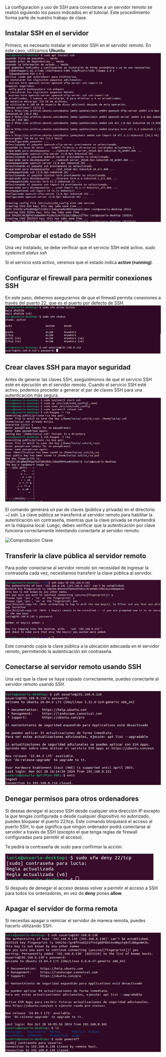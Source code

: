La configuración y uso de SSH para conectarse a un servidor remoto se realizó siguiendo los pasos indicados en el tutorial. Este procedimiento forma parte de nuestro trabajo de clase.

## Instalar SSH en el servidor
Primero, es necesario instalar el servidor SSH en el servidor remoto. En este caso, utilizamos **Ubuntu**.
![Instalacion](Imagenes/instalarSSH.png)

## Comprobar el estado de SSH
Una vez instalado, se debe verificar que el servicio SSH esté activo.
_sudo systemctl status ssh_

Si el servicio está activo, veremos que el estado indica **active (running)**.

## Configurar el firewall para permitir conexiones SSH
En este paso, debemos asegurarnos de que el firewall permita conexiones a través del puerto 22, que es el puerto por defecto de SSH.
![Firewall](Imagenes/desbloquearFirewall.png)

## Crear claves SSH para mayor seguridad
Antes de generar las claves SSH, asegurémonos de que el servicio SSH esté en ejecución en el servidor remoto.
Cuando el servicio SSH esté activo, podemos proceder a generar el par de claves SSH para una autenticación más segura.
![Claves SSH](Imagenes/clavesSSH.png)

El comando generará un par de claves (pública y privada) en el directorio ~/.ssh. La clave pública se transferirá al servidor remoto para habilitar la autenticación sin contraseña, mientras que la clave privada se mantendrá en la máquina local.
Luego, debes verificar que la autenticación por clave funciona correctamente intentando conectarte al servidor remoto.

![Comprobacion Clave](Imagenes/claveAñadida.png)

## Transferir la clave pública al servidor remoto
Para poder conectarse al servidor remoto sin necesidad de ingresar la contraseña cada vez, necesitamos transferir la clave pública al servidor.

![Comprobacion Clave](Imagenes/clavePublicaServidor.png)

Este comando copia la clave pública a la ubicación adecuada en el servidor remoto, permitiendo la autenticación sin contraseña.

## Conectarse al servidor remoto usando SSH
Una vez que la clave se haya copiado correctamente, puedes conectarte al servidor remoto usando SSH.

![Conectar](Imagenes/metermeServidorSalir.png)

## Denegar permisos para otros ordenadores
Si deseas denegar el acceso SSH desde cualquier otra dirección IP excepto la que tengas configurada o desde cualquier dispositivo no autorizado, puedes bloquear el puerto 22/tcp.
Este comando bloqueará el acceso al puerto SSH, lo que significa que ningún ordenador podrá conectarse al servidor a través de SSH (excepto el que tenga reglas de firewall configuradas para permitir el acceso).

Te pedirá la contraseña de sudo para confirmar la acción.

![Denegar Permisos](Imagenes/denegarPermisoServidorAjeno.png)

Si después de denegar el acceso deseas volver a permitir el acceso a SSH para todos los ordenadores, en vez de **deny** pones **allow**.

## Apagar el servidor de forma remota
Si necesitas apagar o reiniciar el servidor de manera remota, puedes hacerlo utilizando SSH.

![Apagar Servidor Ajeno](Imagenes/apagarOrdenador.png)
